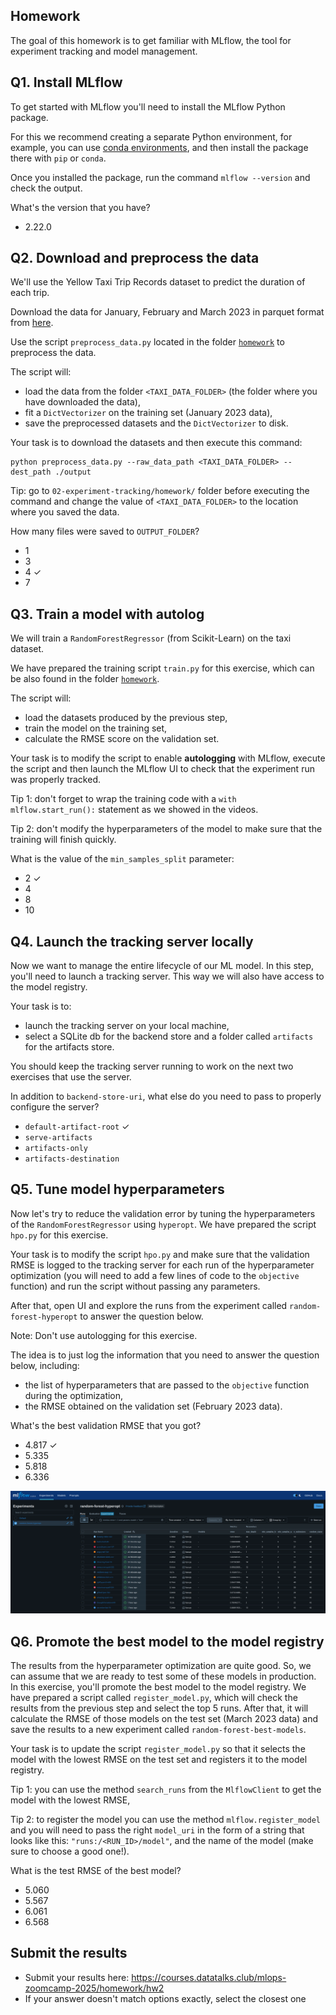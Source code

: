 ## Homework

The goal of this homework is to get familiar with MLflow, the tool for experiment tracking and 
model management.


## Q1. Install MLflow

To get started with MLflow you'll need to install the MLflow Python package.

For this we recommend creating a separate Python environment, for example, you can use [conda environments](https://docs.conda.io/projects/conda/en/latest/user-guide/getting-started.html#managing-envs), and then install the package there with `pip` or `conda`.

Once you installed the package, run the command `mlflow --version` and check the output.

What's the version that you have?

* 2.22.0


## Q2. Download and preprocess the data

We'll use the Yellow Taxi Trip Records dataset to predict the duration of each trip. 

Download the data for January, February and March 2023 in parquet format from [here](https://www1.nyc.gov/site/tlc/about/tlc-trip-record-data.page).

Use the script `preprocess_data.py` located in the folder [`homework`](homework) to preprocess the data.

The script will:

* load the data from the folder `<TAXI_DATA_FOLDER>` (the folder where you have downloaded the data),
* fit a `DictVectorizer` on the training set (January 2023 data),
* save the preprocessed datasets and the `DictVectorizer` to disk.

Your task is to download the datasets and then execute this command:

```
python preprocess_data.py --raw_data_path <TAXI_DATA_FOLDER> --dest_path ./output
```

Tip: go to `02-experiment-tracking/homework/` folder before executing the command and change the value of `<TAXI_DATA_FOLDER>` to the location where you saved the data.

How many files were saved to `OUTPUT_FOLDER`?

* 1
* 3
* 4 ✓
* 7


## Q3. Train a model with autolog

We will train a `RandomForestRegressor` (from Scikit-Learn) on the taxi dataset.

We have prepared the training script `train.py` for this exercise, which can be also found in the folder [`homework`](homework). 

The script will:

* load the datasets produced by the previous step,
* train the model on the training set,
* calculate the RMSE score on the validation set.

Your task is to modify the script to enable **autologging** with MLflow, execute the script and then launch the MLflow UI to check that the experiment run was properly tracked. 

Tip 1: don't forget to wrap the training code with a `with mlflow.start_run():` statement as we showed in the videos.

Tip 2: don't modify the hyperparameters of the model to make sure that the training will finish quickly.

What is the value of the `min_samples_split` parameter:

* 2 ✓
* 4
* 8
* 10


## Q4. Launch the tracking server locally

Now we want to manage the entire lifecycle of our ML model. In this step, you'll need to launch a tracking server. This way we will also have access to the model registry. 

Your task is to:

* launch the tracking server on your local machine,
* select a SQLite db for the backend store and a folder called `artifacts` for the artifacts store.

You should keep the tracking server running to work on the next two exercises that use the server.

In addition to `backend-store-uri`, what else do you need to pass to properly configure the server?

* `default-artifact-root` ✓
* `serve-artifacts`
* `artifacts-only`
* `artifacts-destination`


## Q5. Tune model hyperparameters

Now let's try to reduce the validation error by tuning the hyperparameters of the `RandomForestRegressor` using `hyperopt`. 
We have prepared the script `hpo.py` for this exercise. 

Your task is to modify the script `hpo.py` and make sure that the validation RMSE is logged to the tracking server for each run of the hyperparameter optimization (you will need to add a few lines of code to the `objective` function) and run the script without passing any parameters.

After that, open UI and explore the runs from the experiment called `random-forest-hyperopt` to answer the question below.

Note: Don't use autologging for this exercise.

The idea is to just log the information that you need to answer the question below, including:

* the list of hyperparameters that are passed to the `objective` function during the optimization,
* the RMSE obtained on the validation set (February 2023 data).

What's the best validation RMSE that you got?

* 4.817 ✓
* 5.335
* 5.818
* 6.336

![MLflow Experiments](images/mlflow_experiments_random-forest-hyperopt.png)


## Q6. Promote the best model to the model registry

The results from the hyperparameter optimization are quite good. So, we can assume that we are ready to test some of these models in production. 
In this exercise, you'll promote the best model to the model registry. We have prepared a script called `register_model.py`, which will check the results from the previous step and select the top 5 runs. 
After that, it will calculate the RMSE of those models on the test set (March 2023 data) and save the results to a new experiment called `random-forest-best-models`.

Your task is to update the script `register_model.py` so that it selects the model with the lowest RMSE on the test set and registers it to the model registry.

Tip 1: you can use the method `search_runs` from the `MlflowClient` to get the model with the lowest RMSE,

Tip 2: to register the model you can use the method `mlflow.register_model` and you will need to pass the right `model_uri` in the form of a string that looks like this: `"runs:/<RUN_ID>/model"`, and the name of the model (make sure to choose a good one!).

What is the test RMSE of the best model?

* 5.060
* 5.567
* 6.061
* 6.568


## Submit the results

* Submit your results here: https://courses.datatalks.club/mlops-zoomcamp-2025/homework/hw2
* If your answer doesn't match options exactly, select the closest one
